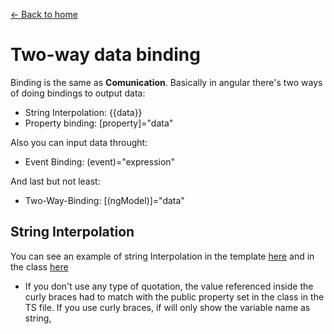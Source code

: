 [<- Back to home](../README.md)

# Two-way data binding

Binding is the same as **Comunication**. Basically in angular there's two ways of doing bindings to output data:
 - String Interpolation: {{data}}
 - Property binding: [property]="data"

 Also you can input data throught:
  - Event Binding: (event)="expression"

And last but not least:
  - Two-Way-Binding: [(ngModel)]="data"



## String Interpolation
You can see an example of string Interpolation in the template [here](../src/app/server/server.component.html) and in the class [here](../src/app/server/server.component.ts) 
* If you don't use any type of quotation, the value referenced inside the curly braces had to match with the public property set in the class in the TS file. If you use curly braces, if will only show the variable name as string,
